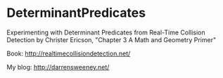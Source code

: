 # DeterminantPredicates

Experimenting with Determinant Predicates from Real-Time Collision Detection
	by Christer Ericson, "Chapter 3 A Math and Geometry Primer"
	
Book: http://realtimecollisiondetection.net/

My blog: http://darrensweeney.net/
